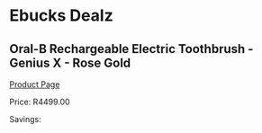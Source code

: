 
# Ebucks Dealz
## Oral-B Rechargeable Electric Toothbrush - Genius X - Rose Gold
[Product Page](https://www.ebucks.com/web/shop/productSelected.do?prodId=1224567321&catId=908594260)

Price: R4499.00

Savings: 


	